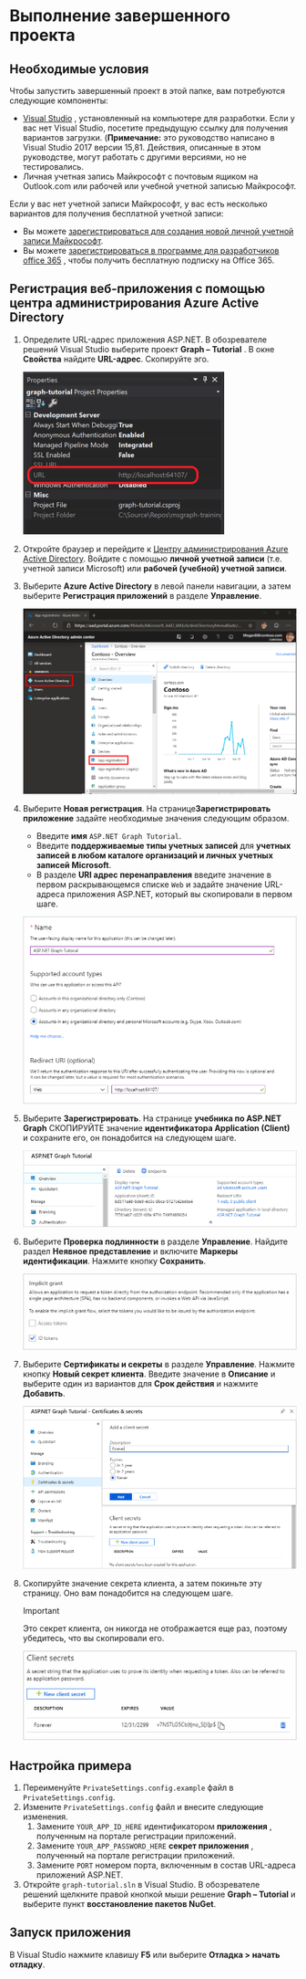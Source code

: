 # <a name="how-to-run-the-completed-project"></a>Выполнение завершенного проекта

## <a name="prerequisites"></a>Необходимые условия

Чтобы запустить завершенный проект в этой папке, вам потребуются следующие компоненты:

- [Visual Studio](https://visualstudio.microsoft.com/vs/) , установленный на компьютере для разработки. Если у вас нет Visual Studio, посетите предыдущую ссылку для получения вариантов загрузки. (**Примечание:** это руководство написано в Visual Studio 2017 версии 15,81. Действия, описанные в этом руководстве, могут работать с другими версиями, но не тестировались.
- Личная учетная запись Майкрософт с почтовым ящиком на Outlook.com или рабочей или учебной учетной записью Майкрософт.

Если у вас нет учетной записи Майкрософт, у вас есть несколько вариантов для получения бесплатной учетной записи:

- Вы можете [зарегистрироваться для создания новой личной учетной записи Майкрософт](https://signup.live.com/signup?wa=wsignin1.0&rpsnv=12&ct=1454618383&rver=6.4.6456.0&wp=MBI_SSL_SHARED&wreply=https://mail.live.com/default.aspx&id=64855&cbcxt=mai&bk=1454618383&uiflavor=web&uaid=b213a65b4fdc484382b6622b3ecaa547&mkt=E-US&lc=1033&lic=1).
- Вы можете [зарегистрироваться в программе для разработчиков office 365](https://developer.microsoft.com/office/dev-program) , чтобы получить бесплатную подписку на Office 365.

## <a name="register-a-web-application-with-the-azure-active-directory-admin-center"></a>Регистрация веб-приложения с помощью центра администрирования Azure Active Directory

1. Определите URL-адрес приложения ASP.NET. В обозревателе решений Visual Studio выберите проект **Graph – Tutorial** . В окне **Свойства** найдите **URL-адрес**. Скопируйте эго.

    ![Снимок экрана: окно "Свойства" в Visual Studio](/tutorial/images/vs-project-url.png)

1. Откройте браузер и перейдите к [Центру администрирования Azure Active Directory](https://aad.portal.azure.com). Войдите с помощью **личной учетной записи** (т.е. учетной записи Microsoft) или **рабочей (учебной) учетной записи**.

1. Выберите **Azure Active Directory** в левой панели навигации, а затем выберите **Регистрация приложений** в разделе **Управление**.

    ![Снимок экрана с регистрациями приложений ](/tutorial/images/aad-portal-app-registrations.png)

1. Выберите **Новая регистрация**. На странице**Зарегистрировать приложение** задайте необходимые значения следующим образом.

    - Введите **имя** `ASP.NET Graph Tutorial`.
    - Введите **поддерживаемые типы учетных записей** для **учетных записей в любом каталоге организаций и личных учетных записей Microsoft**.
    - В разделе **URI адрес перенаправления** введите значение в первом раскрывающемся списке `Web` и задайте значение URL-адреса приложения ASP.NET, который вы скопировали в первом шаге.

    ![Снимок страницы "регистрация приложения"](/tutorial/images/aad-register-an-app.png)

1. Выберите **Зарегистрировать**. На странице **учебника по ASP.NET Graph** СКОПИРУЙТЕ значение **идентификатора Application (Client)** и сохраните его, он понадобится на следующем шаге.

    ![Снимок экрана с ИДЕНТИФИКАТОРом приложения для новой регистрации приложения](/tutorial/images/aad-application-id.png)

1. Выберите **Проверка подлинности** в разделе **Управление**. Найдите раздел **Неявное представление** и включите **Маркеры идентификации**. Нажмите кнопку **Сохранить**.

    ![Снимок экрана с неявным разделом предоставления](/tutorial/images/aad-implicit-grant.png)

1. Выберите **Сертификаты и секреты** в разделе **Управление**. Нажмите кнопку **Новый секрет клиента**. Введите значение в **Описание** и выберите один из вариантов для **Срок действия** и нажмите **Добавить**.

    ![Снимок экрана: диалоговое окно добавления секрета клиента](/tutorial/images/aad-new-client-secret.png)

1. Скопируйте значение секрета клиента, а затем покиньте эту страницу. Оно вам понадобится на следующем шаге.

    > [!IMPORTANT]
    > Это секрет клиента, он никогда не отображается еще раз, поэтому убедитесь, что вы скопировали его.

    ![Снимок экрана с недавно добавленным секретом клиента](/tutorial/images/aad-copy-client-secret.png)

## <a name="configure-the-sample"></a>Настройка примера

1. Переименуйте `PrivateSettings.config.example` файл в `PrivateSettings.config`.
1. Измените `PrivateSettings.config` файл и внесите следующие изменения.
    1. Замените `YOUR_APP_ID_HERE` идентификатором **приложения** , полученным на портале регистрации приложений.
    1. Замените `YOUR_APP_PASSWORD_HERE` **секрет приложения** , полученный на портале регистрации приложений.
    1. Замените `PORT` номером порта, включенным в состав URL-адреса приложений ASP.NET.
1. Откройте `graph-tutorial.sln` в Visual Studio. В обозревателе решений щелкните правой кнопкой мыши решение **Graph – Tutorial** и выберите пункт **восстановление пакетов NuGet**.

## <a name="run-the-sample"></a>Запуск приложения

В Visual Studio нажмите клавишу **F5** или выберите **Отладка > начать отладку**.
